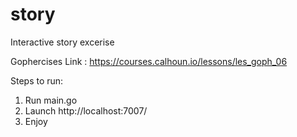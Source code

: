 # story

Interactive story excerise

Gophercises Link : https://courses.calhoun.io/lessons/les_goph_06

Steps to run:
  1. Run main.go
  2. Launch http://localhost:7007/
  3. Enjoy
